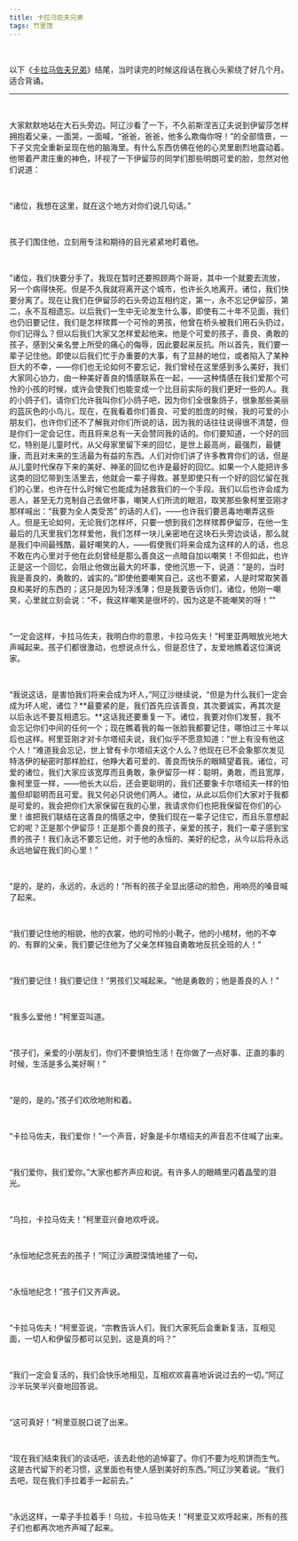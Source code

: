 ```yaml
---
title: 卡拉马佐夫兄弟
tags: 竹里馆
---
```


<br/>

以下《[卡拉马佐夫兄弟](https://book.douban.com/subject/6313496/)》结尾，当时读完的时候这段话在我心头萦绕了好几个月。适合背诵。

---

<br/>

大家默默地站在大石头旁边。阿辽沙看了一下，不久前斯涅吉辽夫说到伊留莎怎样拥抱着父亲，一面哭，一面喊，“爸爸，爸爸，他多么欺侮你呀！”的全部情景，一下子又完全重新呈现在他的脑海里。有什么东西仿佛在他的心灵里剧烈地震动着。他带着严肃庄重的神色，环视了一下伊留莎的同学们那些明朗可爱的脸，忽然对他们说道：

<br/>

“诸位，我想在这里，就在这个地方对你们说几句话。”

<br/>

孩子们围住他，立刻用专注和期待的目光紧紧地盯着他。

<br/>

”诸位，我们快要分手了。我现在暂时还要照顾两个哥哥，其中一个就要去流放，另一个病得快死。但是不久我就将离开这个城市，也许长久地离开。诸位，我们快要分离了。现在让我们在伊留莎的石头旁边互相约定，第一，永不忘记伊留莎，第二，永不互相遗忘。以后我们一生中无论发生什么事，即使有二十年不见面，我们也仍旧要记住，我们是怎样殡葬一个可怜的男孩，他曾在桥头被我们用石头扔过，你们记得么？但以后我们大家又怎样爱起他来。他是个可爱的孩子，善良、勇敢的孩子，感到父亲名誉上所受的痛心的侮辱，因此要起来反抗。所以首先，我们要一辈子记住他。即使以后我们忙于办重要的大事，有了显赫的地位，或者陷入了某种巨大的不幸，——你们也无论如何不要忘记，我们曾经在这里感到多么美好，我们大家同心协力，由一种美好善良的情感联系在一起，——这种情感在我们爱那个可怜的小孩的时候，或许会使我们也能变成一个比目前实际的我们更好一些的人。我的小鸽子们，请你们允许我叫你们小鸽子吧，因为你们全很象鸽子，很象那些美丽的蓝灰色的小鸟儿，现在，在我看着你们善良、可爱的脸庞的时候，我的可爱的小朋友们，也许你们还不了解我对你们所说的话，因为我的话往往说得很不清楚，但是你们一定会记住，而且将来总有一天会赞同我的话的。你们要知道，一个好的回忆，特别是儿童时代，从父母家里留下来的回忆，是世上最高尚，最强烈，最健康，而且对未来的生活最为有益的东西。人们对你们讲了许多教育你们的话，但是从儿童时代保存下来的美好、神圣的回忆也许是最好的回忆。如果一个人能把许多这类的回忆带到生活里去，他就会一辈子得救。甚至即使只有一个好的回忆留在我们的心里，也许在什么时候它也能成为拯救我们的一个手段。我们以后也许会成为恶人，甚至无力克制自己去做坏事，嘲笑人们所流的眼泪，取笑那些象柯里亚刚才那样喊出：“我要为全人类受苦” 的话的人们，——也许我们要恶毒地嘲弄这些人。但是无论如何，无论我们怎样坏，只要一想到我们怎样殡葬伊留莎，在他一生最后的几天里我们怎样爱他，我们怎样一块儿亲密地在这块石头旁边谈话，那么就是我们中间最残酷，最好嘲笑的人，——假使我们将来会成为这样的人的话，也总不敢在内心里对于他在此刻曾经是那么善良这一点暗自加以嘲笑！不但如此，也许正是这一个回忆，会阻止他做出最大的坏事，使他沉思一下，说道：“是的，当时我是善良的，勇敢的，诚实的。”即使他要嘲笑自己，这也不要紧，人是时常取笑善良和美好的东西的；这只是因为轻浮浅薄；但是我要告诉你们，诸位，他刚一嘲笑，心里就立刻会说：“不，我这样嘲笑是很坏的，因为这是不能嘲笑的呀！”"

<br/>

“一定会这样，卡拉马佐夫，我明白你的意思，卡拉马佐夫！”柯里亚两眼放光地大声喊起来。孩子们都很激动，也想说点什么，但是忍住了，友爱地瞧着这位演说家。

<br/>

“我说这话，是害怕我们将来会成为坏人，”阿辽沙继续说，“但是为什么我们一定会成为坏人呢，诸位？**最要紧的是，我们首先应该善良，其次要诚实，再其次是以后永远不要互相遗忘。**这话我还要重复一下。诸位，我要对你们发誓，我不会忘记你们中间的任何一个；现在瞧着我的每一张脸我都要记住，哪怕过三十年以后也这样。柯里亚刚才对卡尔塔绍夫说，我们似乎不愿意知道：”世上有没有他这个人！“难道我会忘记，世上曾有卡尔塔绍夫这个人么？他现在已不会象那次发见特洛伊的秘密时那样脸红，他睁大着可爱的、善良而快乐的眼睛望着我。诸位，可爱的诸位，我们大家应该宽厚而且勇敢，象伊留莎一样：聪明，勇敢，而且宽厚，象柯里亚一样，——他长大以后，还会更聪明的，我们还要象卡尔塔绍夫一样的怕羞但却聪明而且可爱。我又何必只说他们两人。诸位，从此以后你们大家对于我都是可爱的，我会把你们大家保留在我的心里，我请求你们也把我保留在你们的心里！谁把我们联结在这善良的情感之中，使我们现在一辈子记住它，而且乐意想起它的呢？正是那个伊留莎！正是那个善良的孩子，亲爱的孩子，我们一辈子感到宝贵的孩子！我们永远不要忘记他，对于他的永恒的、美好的纪念，从今以后将永远永远地留在我们的心里！”

<br/>

“是的，是的，永远的，永远的！”所有的孩子全显出感动的脸色，用响亮的嗓音喊了起来。

<br/>

“我们要记住他的相貌，他的衣裳，他的可怜的小靴子，他的小棺材，他的不幸的、有罪的父亲，我们要记住他为了父亲怎样独自勇敢地反抗全班的人！”

<br/>

“我们要记住！我们要记住！”男孩们又喊起来。“他是勇敢的；他是善良的人！”

<br/>

“我多么爱他！”柯里亚叫道。

<br/>

“孩子们，亲爱的小朋友们，你们不要惧怕生活！在你做了一点好事、正直的事的时候，生活是多么美好啊！”

<br/>

“是的，是的。”孩子们欢欣地附和着。

<br/>

“卡拉马佐夫，我们爱你！”一个声音，好象是卡尔塔绍夫的声音忍不住喊了出来。

<br/>

“我们爱你，我们爱你。”大家也都齐声应和说。有许多人的眼睛里闪着晶莹的泪光。

<br/>

“乌拉，卡拉马佐夫！”柯里亚兴奋地欢呼说。

<br/>

“永恒地纪念死去的孩子！”阿辽沙满腔深情地接了一句。

<br/>

“永恒地纪念！”孩子们又齐声说。

<br/>

“卡拉马佐夫！”柯里亚说，“宗教告诉人们，我们大家死后会重新复活，互相见面，一切人和伊留莎都可以见到，这是真的吗？”

<br/>

“我们一定会复活的，我们会快乐地相见，互相欢欢喜喜地诉说过去的一切。”阿辽沙半玩笑半兴奋地回答说。

<br/>

“这可真好！”柯里亚脱口说了出来。

<br/>

“现在我们结束我们的谈话吧，该去赴他的追悼宴了。你们不要为吃煎饼而生气。这是古代留下的老习惯，这里面也有使人感到美好的东西。”阿辽沙笑着说。“我们去吧，现在我们手拉着手一起前去。”

<br/>

“永远这样，一辈子手拉着手！乌拉，卡拉马佐夫！”柯里亚又欢呼起来，所有的孩子们也都再次地齐声喊了起来。